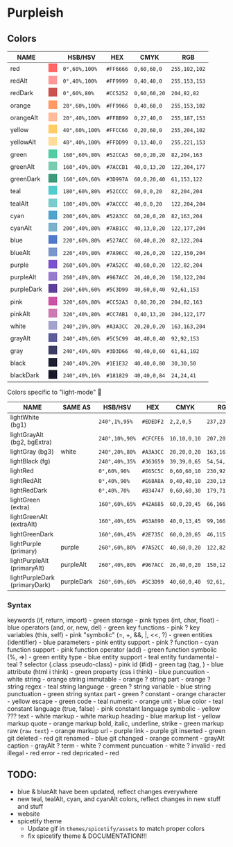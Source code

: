 # Purpleish

## Colors

|  NAME        |                                      |  HSB/HSV         |  HEX        |  CMYK          |  RGB            |
|--------------|--------------------------------------|------------------|-------------|----------------|-----------------|
|  red         |![img](./assets/colors/red.png)       |  `0°,60%,100%`   |  `#FF6666`  |  `0,60,60,0`   |  `255,102,102`  |
|  redAlt      |![img](./assets/colors/redAlt.png)    |  `0°,40%,100%`   |  `#FF9999`  |  `0,40,40,0`   |  `255,153,153`  |
|  redDark     |![img](./assets/colors/redDark.png)   |  `0°,60%,80%`    |  `#CC5252`  |  `0,60,60,20`  |  `204,82,82`    |
|  orange      |![img](./assets/colors/orange.png)    |  `20°,60%,100%`  |  `#FF9966`  |  `0,40,60,0`   |  `255,153,102`  |
|  orangeAlt   |![img](./assets/colors/orangeAlt.png) |  `20°,40%,100%`  |  `#FFBB99`  |  `0,27,40,0`   |  `255,187,153`  |
|  yellow      |![img](./assets/colors/yellow.png)    |  `40°,60%,100%`  |  `#FFCC66`  |  `0,20,60,0`   |  `255,204,102`  |
|  yellowAlt   |![img](./assets/colors/yellowAlt.png) |  `40°,40%,100%`  |  `#FFDD99`  |  `0,13,40,0`   |  `255,221,153`  |
|  green       |![img](./assets/colors/green.png)     |  `160°,60%,80%`  |  `#52CCA3`  |  `60,0,20,20`  |  `82,204,163`   |
|  greenAlt    |![img](./assets/colors/greenAlt.png)  |  `160°,40%,80%`  |  `#7ACCB1`  |  `40,0,13,20`  |  `122,204,177`  |
|  greenDark   |![img](./assets/colors/greenDark.png) |  `160°,60%,60%`  |  `#3D997A`  |  `60,0,20,40`  |  `61,153,122`   |
|  teal        |![img](./assets/colors/teal.png)      |  `180°,60%,80%`  |  `#52CCCC`  |  `60,0,0,20`   |  `82,204,204`   |
|  tealAlt     |![img](./assets/colors/tealAlt.png)   |  `180°,40%,80%`  |  `#7ACCCC`  |  `40,0,0,20`   |  `122,204,204`  |
|  cyan        |![img](./assets/colors/cyan.png)      |  `200°,60%,80%`  |  `#52A3CC`  |  `60,20,0,20`  |  `82,163,204`   |
|  cyanAlt     |![img](./assets/colors/cyanAlt.png)   |  `200°,40%,80%`  |  `#7AB1CC`  |  `40,13,0,20`  |  `122,177,204`  |
|  blue        |![img](./assets/colors/blue.png)      |  `220°,60%,80%`  |  `#527ACC`  |  `60,40,0,20`  |  `82,122,204`   |
|  blueAlt     |![img](./assets/colors/blueAlt.png)   |  `220°,40%,80%`  |  `#7A96CC`  |  `40,26,0,20`  |  `122,150,204`  |
|  purple      |![img](./assets/colors/purple.png)    |  `260°,60%,80%`  |  `#7A52CC`  |  `40,60,0,20`  |  `122,82,204`   |
|  purpleAlt   |![img](./assets/colors/purpleAlt.png) |  `260°,40%,80%`  |  `#967ACC`  |  `26,40,0,20`  |  `150,122,204`  |
|  purpleDark  |![img](./assets/colors/purpleDark.png)|  `260°,60%,60%`  |  `#5C3D99`  |  `40,60,0,40`  |  `92,61,153`    |
|  pink        |![img](./assets/colors/pink.png)      |  `320°,60%,80%`  |  `#CC52A3`  |  `0,60,20,20`  |  `204,82,163`   |
|  pinkAlt     |![img](./assets/colors/pinkAlt.png)   |  `320°,40%,80%`  |  `#CC7AB1`  |  `0,40,13,20`  |  `204,122,177`  |
|  white       |![img](./assets/colors/white.png)     |  `240°,20%,80%`  |  `#A3A3CC`  |  `20,20,0,20`  |  `163,163,204`  |
|  grayAlt     |![img](./assets/colors/grayAlt.png)   |  `240°,40%,60%`  |  `#5C5C99`  |  `40,40,0,40`  |  `92,92,153`    |
|  gray        |![img](./assets/colors/gray.png)      |  `240°,40%,40%`  |  `#3D3D66`  |  `40,40,0,60`  |  `61,61,102`    |
|  black       |![img](./assets/colors/black.png)     |  `240°,40%,20%`  |  `#1E1E32`  |  `40,40,0,80`  |  `30,30,50`     |
|  blackDark   |![img](./assets/colors/blackDark.png) |  `240°,40%,16%`  |  `#181829`  |  `40,40,0,84`  |  `24,24,41`     |

Colors specific to "light-mode" 🤮

|  NAME                        |  SAME AS   | HSB/HSV        | HEX       | CMYK         | RGB           |
|------------------------------|------------|----------------|-----------|--------------|---------------|
| lightWhite (bg1)             |            | `240°,1%,95%`  | `#EDEDF2` | `2,2,0,5`    | `237,237,242` |
| lightGrayAlt (bg2, bgExtra)  |            | `240°,10%,90%` | `#CFCFE6` | `10,10,0,10` | `207,207,230` |
| lightGray (bg3)              | white      | `240°,20%,80%` | `#A3A3CC` | `20,20,0,20` | `163,163,204` |
| lightBlack (fg)              |            | `240°,40%,35%` | `#363659` | `39,39,0,65` | `54,54,89`    |
| lightRed                     |            | `0°,60%,90%`   | `#E65C5C` | `0,60,60,10` | `230,92,92`   |
| lightRedAlt                  |            | `0°,40%,90%`   | `#E68A8A` | `0,40,40,10` | `230,138,138` |
| lightRedDark                 |            | `0°,40%,70%`   | `#B34747` | `0,60,60,30` | `179,71,71`   |
| lightGreen (extra)           |            | `160°,60%,65%` | `#42A685` | `60,0,20,45` | `66,166,133`  |
| lightGreenAlt (extraAlt)     |            | `160°,40%,65%` | `#63A690` | `40,0,13,45` | `99,166,144`  |
| lightGreenDark               |            | `160°,60%,45%` | `#2E735C` | `60,0,20,65` | `46,115,92`   |
| lightPurple (primary)        | purple     | `260°,60%,80%` | `#7A52CC` | `40,60,0,20` | `122,82,204`  |
| lightPurpleAlt (primaryAlt)  | purpleAlt  | `260°,40%,80%` | `#967ACC` | `26,40,0,20` | `150,122,204` |
| lightPurpleDark (primaryDark)| purpleDark | `260°,60%,60%` | `#5C3D99` | `40,60,0,40` | `92,61,153`   |


### Syntax

keywords (if, return, import) - green
storage - pink
types (int, char, float) - blue
operators (and, or, new, del) - green
key functions - pink ?
key variables (this, self) - pink
"symbolic" (=, +, &&, |, <<, ?) - green
entities (identifier) - blue
parameters - pink
entity support - pink ?
function - cyan
function support - pink
function operator (add) - green
function symbolic (%, =>) - green
entity type - blue
entity support - teal
entity fundamental - teal ?
selector (.class :pseudo-class) - pink
id (#id) - green
tag (tag, <tag></tag>) - blue
attribute (html i think) - green
property (css i think) - blue
puncuation - white
string - orange
string immutable - orange ?
string part - orange ?
string regex - teal
string language - green ?
string variable - blue
string punctuation - green
string syntax part - green ?
constant - orange
character - yellow
escape - green
code - teal
numeric - orange
unit - blue
color - teal
constant language (true, false) - pink
constant language symbolic - yellow ???
text - white
markup - white
markup heading - blue
markup list - yellow
markup quote - orange
markup bold, italic, underline, strike - green
markup raw (`raw text`) - orange
markup url - purple
link - purple
git inserted - green
git deleted - red
git renamed - blue
git changed - orange
comment - grayAlt
caption - grayAlt ?
term - white ?
comment puncuation - white ?
invalid - red
illegal - red
error - red
depricated - red

## TODO:

- blue & blueAlt have been updated, reflect changes everywhere
- new teal, tealAlt, cyan, and cyanAlt colors, reflect changes in new stuff and stuff
- website
- spicetify theme
    - Update gif in `themes/spicetify/assets` to match proper colors
    - fix spicetify theme & DOCUMENTATION!!!
